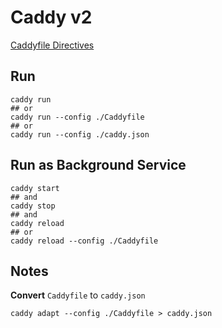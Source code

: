 # Caddy v2

[Caddyfile Directives](https://caddyserver.com/docs/caddyfile/directives)

## Run

```
caddy run
## or
caddy run --config ./Caddyfile
## or
caddy run --config ./caddy.json
```

## Run as Background Service

```
caddy start
## and
caddy stop
## and
caddy reload
## or
caddy reload --config ./Caddyfile
```

## Notes

__Convert__ `Caddyfile` to `caddy.json`

```
caddy adapt --config ./Caddyfile > caddy.json
```

